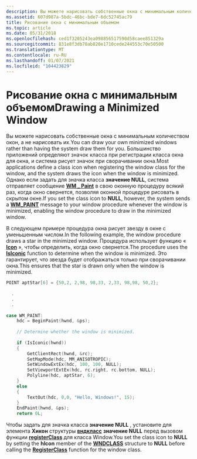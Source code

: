```yaml
---
description: Вы можете нарисовать собственные окна с минимальным количеством окон, а не нарисовать их.
ms.assetid: 607d987a-5bdc-46bc-bde7-6dc52745ac79
title: Рисование окна с минимальным объемом
ms.topic: article
ms.date: 05/31/2018
ms.openlocfilehash: ced1f3205243ea098856517590d58caee851329a
ms.sourcegitcommit: 831e8f3db78ab820e1710cede244553c70e50500
ms.translationtype: MT
ms.contentlocale: ru-RU
ms.lasthandoff: 01/07/2021
ms.locfileid: "104423829"
---
```

# <a name="drawing-a-minimized-window"></a><span data-ttu-id="ebdc2-103">Рисование окна с минимальным объемом</span><span class="sxs-lookup"><span data-stu-id="ebdc2-103">Drawing a Minimized Window</span></span>

<span data-ttu-id="ebdc2-104">Вы можете нарисовать собственные окна с минимальным количеством окон, а не нарисовать их.</span><span class="sxs-lookup"><span data-stu-id="ebdc2-104">You can draw your own minimized windows rather than having the system draw them for you.</span></span> <span data-ttu-id="ebdc2-105">Большинство приложений определяют значок класса при регистрации класса окна для окна, и система рисует значок при сворачивании окна.</span><span class="sxs-lookup"><span data-stu-id="ebdc2-105">Most applications define a class icon when registering the window class for the window, and the system draws the icon when the window is minimized.</span></span> <span data-ttu-id="ebdc2-106">Однако если задать для значка класса **значение NULL**, система отправляет сообщение [**WM \_ Paint**](wm-paint.md) в свою оконную процедуру всякий раз, когда окно свернется, позволяя оконной процедуре рисовать в скрытом окне.</span><span class="sxs-lookup"><span data-stu-id="ebdc2-106">If you set the class icon to **NULL**, however, the system sends a [**WM\_PAINT**](wm-paint.md) message to your window procedure whenever the window is minimized, enabling the window procedure to draw in the minimized window.</span></span>

<span data-ttu-id="ebdc2-107">В следующем примере процедура окна рисует звезду в окне с уменьшенным числом.</span><span class="sxs-lookup"><span data-stu-id="ebdc2-107">In the following example, the window procedure draws a star in the minimized window.</span></span> <span data-ttu-id="ebdc2-108">Процедура использует функцию « [**Icon**](/windows/win32/api/winuser/nf-winuser-isiconic) », чтобы определить, когда окно свернется.</span><span class="sxs-lookup"><span data-stu-id="ebdc2-108">The procedure uses the [**IsIconic**](/windows/win32/api/winuser/nf-winuser-isiconic) function to determine when the window is minimized.</span></span> <span data-ttu-id="ebdc2-109">Это гарантирует, что звезда будет отображаться только при сворачивании окна.</span><span class="sxs-lookup"><span data-stu-id="ebdc2-109">This ensures that the star is drawn only when the window is minimized.</span></span>


```C++
POINT aptStar[6] = {50,2, 2,98, 98,33, 2,33, 98,98, 50,2}; 
 
  . 
  . 
  . 
 
case WM_PAINT: 
    hdc = BeginPaint(hwnd, &ps); 
 
    // Determine whether the window is minimized.  
 
    if (IsIconic(hwnd)) 
    { 
        GetClientRect(hwnd, &rc); 
        SetMapMode(hdc, MM_ANISOTROPIC); 
        SetWindowExtEx(hdc, 100, 100, NULL); 
        SetViewportExtEx(hdc, rc.right, rc.bottom, NULL); 
        Polyline(hdc, aptStar, 6); 
    } 
    else 
    { 
        TextOut(hdc, 0,0, "Hello, Windows!", 15); 
    } 
    EndPaint(hwnd, &ps); 
    return 0L; 
```



<span data-ttu-id="ebdc2-110">Чтобы задать для значка класса **значение NULL** , установите для элемента **Хикон** структуры [**вндкласс**](/windows/win32/api/winuser/ns-winuser-wndclassa) **значение NULL** перед вызовом функции [**registerClass**](/windows/win32/api/winuser/nf-winuser-registerclassa) для класса Window.</span><span class="sxs-lookup"><span data-stu-id="ebdc2-110">You set the class icon to **NULL** by setting the **hIcon** member of the [**WNDCLASS**](/windows/win32/api/winuser/ns-winuser-wndclassa) structure to **NULL** before calling the [**RegisterClass**](/windows/win32/api/winuser/nf-winuser-registerclassa) function for the window class.</span></span>

 

 

